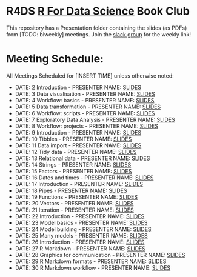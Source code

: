 # R4DS [R For Data Science](https://r4ds.had.co.nz/) Book Club

This repository has a Presentation folder containing the slides (as PDFs) from [TODO: biweekly] meetings. 
Join the [slack group](TODO) for the weekly link!

# Meeting Schedule:

All Meetings Scheduled for [INSERT TIME] unless otherwise noted:


- DATE: 2 Introduction - PRESENTER NAME: [SLIDES](https://github.com/r4ds/bookclub-R_for_Data_Science/blob/master/Presentations/01-introduction.pdf)
- DATE: 3 Data visualisation - PRESENTER NAME: [SLIDES](link-to-slides)
- DATE: 4 Workflow: basics - PRESENTER NAME: [SLIDES](link-to-slides)
- DATE: 5 Data transformation - PRESENTER NAME: [SLIDES](link-to-slides)
- DATE: 6 Workflow: scripts - PRESENTER NAME: [SLIDES](link-to-slides)
- DATE: 7 Exploratory Data Analysis - PRESENTER NAME: [SLIDES](link-to-slides)
- DATE: 8 Workflow: projects - PRESENTER NAME: [SLIDES](link-to-slides)
- DATE: 9 Introduction - PRESENTER NAME: [SLIDES](link-to-slides)
- DATE: 10 Tibbles - PRESENTER NAME: [SLIDES](link-to-slides)
- DATE: 11 Data import - PRESENTER NAME: [SLIDES](link-to-slides)
- DATE: 12 Tidy data - PRESENTER NAME: [SLIDES](link-to-slides)
- DATE: 13 Relational data - PRESENTER NAME: [SLIDES](link-to-slides)
- DATE: 14 Strings - PRESENTER NAME: [SLIDES](link-to-slides)
- DATE: 15 Factors - PRESENTER NAME: [SLIDES](link-to-slides)
- DATE: 16 Dates and times - PRESENTER NAME: [SLIDES](link-to-slides)
- DATE: 17 Introduction - PRESENTER NAME: [SLIDES](link-to-slides)
- DATE: 18 Pipes - PRESENTER NAME: [SLIDES](link-to-slides)
- DATE: 19 Functions - PRESENTER NAME: [SLIDES](link-to-slides)
- DATE: 20 Vectors - PRESENTER NAME: [SLIDES](link-to-slides)
- DATE: 21 Iteration - PRESENTER NAME: [SLIDES](link-to-slides)
- DATE: 22 Introduction - PRESENTER NAME: [SLIDES](link-to-slides)
- DATE: 23 Model basics - PRESENTER NAME: [SLIDES](link-to-slides)
- DATE: 24 Model building - PRESENTER NAME: [SLIDES](link-to-slides)
- DATE: 25 Many models - PRESENTER NAME: [SLIDES](link-to-slides)
- DATE: 26 Introduction - PRESENTER NAME: [SLIDES](link-to-slides)
- DATE: 27 R Markdown - PRESENTER NAME: [SLIDES](link-to-slides)
- DATE: 28 Graphics for communication - PRESENTER NAME: [SLIDES](link-to-slides)
- DATE: 29 R Markdown formats - PRESENTER NAME: [SLIDES](link-to-slides)
- DATE: 30 R Markdown workflow - PRESENTER NAME: [SLIDES](link-to-slides)
